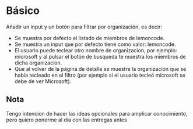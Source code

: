 # Básico

Añadir un input y un botón para filtrar por organización, es decir:

- Se muestra por defecto el listado de miembros de lemoncode.
- Se muestra un input que por defecto tiene como valor: lemoncode.
- El usuario puede teclear otro nombre de organizacíon, por ejemplo: microsoft y al pulsar el botón de busqueda te muestra los miembros de dicha organizacíon.
- Que al volver de la página de detalle se muestre la organización que se había tecleado en el filtro (por ejemplo si el usuario tecleó microsoft se debe de ver Microsoft).

## Nota

Tengo intencion de hacer las ideas opcionales para amplicar conocimiento, pero quiero ponerme al dia con las entregas antes
